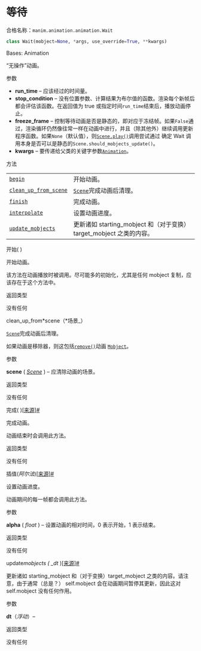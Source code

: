 # 等待

合格名称：`manim.animation.animation.Wait`

```py
class Wait(mobject=None, *args, use_override=True, **kwargs)
```

Bases: Animation

“无操作”动画。

参数

- **run_time** – 应该经过的时间量。
- **stop_condition** – 没有位置参数、计算结果为布尔值的函数。渲染每个新帧后都会评估该函数。在返回值为 true 或指定时间`run_time`结束后，播放动画停止。
- **freeze_frame** – 控制等待动画是否是静态的，即对应于冻结帧。如果`False`通过，渲染循环仍然像往常一样在动画中进行，并且（除其他外）继续调用更新程序函数。如果`None`（默认值），则[`Scene.play()`](manim.scene.scene.Scene.html#manim.scene.scene.Scene.play "manim.场景.场景.场景.play")调用尝试通过 确定 Wait 调用本身是否可以是静态的`Scene.should_mobjects_update()`。
- **kwargs** – 要传递给父类的关键字参数[`Animation`](manim.animation.animation.Animation.html#manim.animation.animation.Animation "manim.animation.animation.Animation")。

方法

|||
|-|-|
|[`begin`](#manim.animation.animation.Wait.begin "manim.animation.animation.Wait.begin")|开始动画。|
|[`clean_up_from_scene`](#manim.animation.animation.Wait.clean_up_from_scene "manim.animation.animation.Wait.clean_up_from_scene")|[`Scene`](manim.scene.scene.Scene.html#manim.scene.scene.Scene "手动场景.场景.场景")完成动画后清理。|
|[`finish`](#manim.animation.animation.Wait.finish "manim.animation.animation.Wait.finish")|完成动画。|
|[`interpolate`](#manim.animation.animation.Wait.interpolate "manim.animation.animation.Wait.interpolate")|设置动画进度。|
|[`update_mobjects`](#manim.animation.animation.Wait.update_mobjects "manim.animation.animation.Wait.update_mobjects")|更新诸如 starting_mobject 和（对于变换）target_mobject 之类的内容。|



开始( )

开始动画。

该方法在动画播放时被调用。尽可能多的初始化，尤其是任何 mobject 复制，应该存在于这个方法中。

返回类型

没有任何

clean_up_from*scene（*场景\_）

[`Scene`](manim.scene.scene.Scene.html#manim.scene.scene.Scene "手动场景.场景.场景")完成动画后清理。

如果动画是移除器，则这包括[`remove()`](manim.scene.scene.Scene.html#manim.scene.scene.Scene.remove "manim.scene.scene.Scene.remove")动画 [`Mobject`](manim.mobject.mobject.Mobject.html#manim.mobject.mobject.Mobject "manim.mobject.mobject.Mobject")。

参数

**scene** ( [_Scene_](manim.scene.scene.Scene.html#manim.scene.scene.Scene "手动场景.场景.场景") ) – 应清除动画的场景。

返回类型

没有任何

完成( )[\[来源\]](../_modules/manim/animation/animation.html#Wait.finish)[#](#manim.animation.animation.Wait.finish "此定义的固定链接")

完成动画。

动画结束时会调用此方法。

返回类型

没有任何

插值(_阿尔法_)[\[来源\]](../_modules/manim/animation/animation.html#Wait.interpolate)[#](#manim.animation.animation.Wait.interpolate "此定义的固定链接")

设置动画进度。

动画期间的每一帧都会调用此方法。

参数

**alpha** ( _float_ ) – 设置动画的相对时间，0 表示开始，1 表示结束。

返回类型

没有任何

update*mobjects ( \_dt* )[\[来源\]](../_modules/manim/animation/animation.html#Wait.update_mobjects)[#](#manim.animation.animation.Wait.update_mobjects "此定义的固定链接")

更新诸如 starting_mobject 和（对于变换）target_mobject 之类的内容。请注意，由于通常（总是？） self.mobject 会在动画期间暂停其更新，因此这对 self.mobject 没有任何作用。

参数

**dt**（_浮动_）–

返回类型

没有任何
